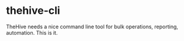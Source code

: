 # thehive-cli
TheHive needs a nice command line tool for bulk operations, reporting, automation. This is it.

